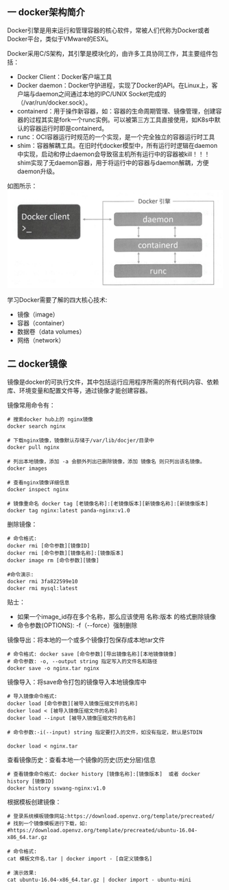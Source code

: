 ## 一 docker架构简介

Docker引擎是用来运行和管理容器的核心软件，常被人们代称为Docker或者Docker平台，类似于VMware的ESXi。  

Docker采用C/S架构，其引擎是模块化的，由许多工具协同工作，其主要组件包括：
- Docker Client：Docker客户端工具
- Docker daemon：Docker守护进程，实现了Docker的API。在Linux上，客户端与daemon之间通过本地的IPC/UNIX Socket完成的（/var/run/docker.sock）。
- containerd：用于操作新容器，如：容器的生命周期管理、镜像管理，创建容器的过程其实是fork一个runc实例。可以被第三方工具直接使用，如K8s中默认的容器运行时即是containerd。
- runc：OCI容器运行时规范的一个实现，是一个完全独立的容器运行时工具
- shim：容器解耦工具。在旧时代docker模型中，所有运行时逻辑在daemon中实现，启动和停止daemon会导致宿主机所有运行中的容器被kill！！！shim实现了无daemon容器，用于将运行中的容器与daemon解耦，方便daemon升级。

如图所示：  
![](../images/docker/docker-01.png)  


学习Docker需要了解的四大核心技术:
- 镜像（image）
- 容器（container）
- 数据卷（data volumes） 
- 网络（network）

## 二 docker镜像

镜像是docker的可执行文件，其中包括运行应用程序所需的所有代码内容、依赖库、环境变量和配置文件等，通过镜像才能创建容器。  

镜像常用命令有：
```
# 搜索docker hub上的 nginx镜像
docker search nginx     

# 下载nginx镜像，镜像默认存储于/var/lib/docjer/目录中
docker pull nginx 

# 列出本地镜像，添加 -a 会额外列出已删除镜像，添加 镜像名 则只列出该名镜像。
docker images 

# 查看nginx镜像详细信息
docker inspect nginx   

# 镜像重命名 docker tag [老镜像名称]:[老镜像版本][新镜像名称]:[新镜像版本]
docker tag nginx:latest panda-nginx:v1.0
```

删除镜像：
```
# 命令格式:
docker rmi [命令参数][镜像ID]
docker rmi [命令参数][镜像名称]:[镜像版本]
docker image rm [命令参数][镜像]

#命令演示:
docker rmi 3fa822599e10
docker rmi mysql:latest
```

贴士：
- 如果一个image_id存在多个名称，那么应该使用 名称:版本 的格式删除镜像 
- 命令参数(OPTIONS): -f（--force）强制删除

镜像导出：将本地的一个或多个镜像打包保存成本地tar文件
```
# 命令格式: docker save [命令参数][导出镜像名称][本地镜像镜像] 
# 命令参数: -o, --output string 指定写入的文件名和路径 
docker save -o nginx.tar nginx
```

镜像导入：将save命令打包的镜像导入本地镜像库中
```
# 导入镜像命令格式:
docker load [命令参数][被导入镜像压缩文件的名称] 
docker load < [被导入镜像压缩文件的名称]
docker load --input [被导入镜像压缩文件的名称] 

# 命令参数:-i(--input) string 指定要打入的文件，如没有指定，默认是STDIN

docker load < nginx.tar
```

查看镜像历史：查看本地一个镜像的历史(历史分层)信息
```
# 查看镜像命令格式: docker history [镜像名称]:[镜像版本]  或者 docker history [镜像ID] 
docker history sswang-nginx:v1.0
```

根据模板创建镜像：
```
# 登录系统模板镜像网站:https://download.openvz.org/template/precreated/
# 找到一个镜像模板进行下载，如: #https://download.openvz.org/template/precreated/ubuntu-16.04-x86_64.tar.gz 

# 命令格式:
cat 模板文件名.tar | docker import - [自定义镜像名]

# 演示效果:
cat ubuntu-16.04-x86_64.tar.gz | docker import - ubuntu-mini
```